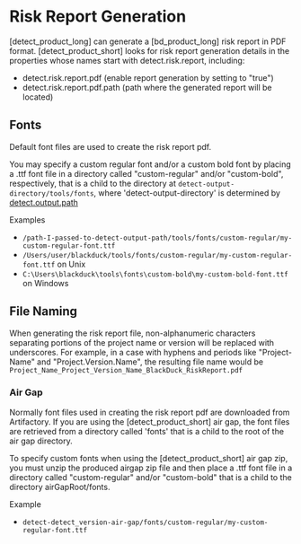 # Risk Report Generation

[detect_product_long] can generate a [bd_product_long] risk report in PDF format.
[detect_product_short] looks for risk report generation details in the properties whose names start with detect.risk.report, including:

* detect.risk.report.pdf (enable report generation by setting to "true")
* detect.risk.report.pdf.path (path where the generated report will be located)

## Fonts

Default font files are used to create the risk report pdf. 

You may specify a custom regular font and/or a custom bold font by placing a .ttf font file in a directory called "custom-regular" and/or "custom-bold", respectively, that is a child to the directory at ```detect-output-directory/tools/fonts```, where 'detect-output-directory' is determined by [detect.output.path](../properties/configuration/paths.md#detect-output-path)

Examples

* ```/path-I-passed-to-detect-output-path/tools/fonts/custom-regular/my-custom-regular-font.ttf```
* ```/Users/user/blackduck/tools/fonts/custom-regular/my-custom-regular-font.ttf``` on Unix
* ```C:\Users\blackduck\tools\fonts\custom-bold\my-custom-bold-font.ttf``` on Windows

## File Naming

When generating the risk report file, non-alphanumeric characters separating portions of the project name or version will be replaced with underscores. For example, in a case with hyphens and periods like "Project-Name" and "Project.Version.Name", the resulting file name would be ```Project_Name_Project_Version_Name_BlackDuck_RiskReport.pdf```

### Air Gap

Normally font files used in creating the risk report pdf are downloaded from Artifactory. If you are using the [detect_product_short] air gap, the font files are retrieved from a directory called 'fonts' that is a child to the root of the air gap directory.

To specify custom fonts when using the [detect_product_short] air gap zip, you must unzip the produced airgap zip file and then place a .ttf font file in a directory called "custom-regular" and/or "custom-bold" that is a child to the directory airGapRoot/fonts.

Example

* ```detect-detect_version-air-gap/fonts/custom-regular/my-custom-regular-font.ttf```
